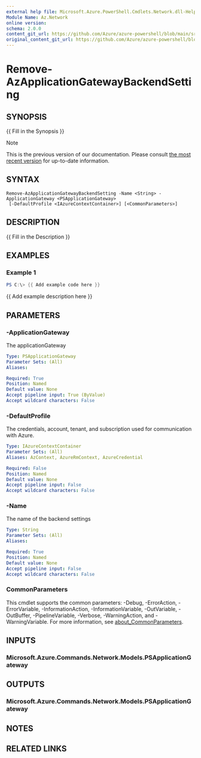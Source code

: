 ```yaml
---
external help file: Microsoft.Azure.PowerShell.Cmdlets.Network.dll-Help.xml
Module Name: Az.Network
online version: 
schema: 2.0.0
content_git_url: https://github.com/Azure/azure-powershell/blob/main/src/Network/Network/help/Remove-AzApplicationGatewayBackendSetting.md
original_content_git_url: https://github.com/Azure/azure-powershell/blob/main/src/Network/Network/help/Remove-AzApplicationGatewayBackendSetting.md
---
```


# Remove-AzApplicationGatewayBackendSetting

## SYNOPSIS
{{ Fill in the Synopsis }}

> [!NOTE]
>This is the previous version of our documentation. Please consult [the most recent version](/powershell/module/az.network/remove-azapplicationgatewaybackendsetting) for up-to-date information.

## SYNTAX

```
Remove-AzApplicationGatewayBackendSetting -Name <String> -ApplicationGateway <PSApplicationGateway>
 [-DefaultProfile <IAzureContextContainer>] [<CommonParameters>]
```

## DESCRIPTION
{{ Fill in the Description }}

## EXAMPLES

### Example 1
```powershell
PS C:\> {{ Add example code here }}
```

{{ Add example description here }}

## PARAMETERS

### -ApplicationGateway
The applicationGateway

```yaml
Type: PSApplicationGateway
Parameter Sets: (All)
Aliases:

Required: True
Position: Named
Default value: None
Accept pipeline input: True (ByValue)
Accept wildcard characters: False
```

### -DefaultProfile
The credentials, account, tenant, and subscription used for communication with Azure.

```yaml
Type: IAzureContextContainer
Parameter Sets: (All)
Aliases: AzContext, AzureRmContext, AzureCredential

Required: False
Position: Named
Default value: None
Accept pipeline input: False
Accept wildcard characters: False
```

### -Name
The name of the backend settings

```yaml
Type: String
Parameter Sets: (All)
Aliases:

Required: True
Position: Named
Default value: None
Accept pipeline input: False
Accept wildcard characters: False
```

### CommonParameters
This cmdlet supports the common parameters: -Debug, -ErrorAction, -ErrorVariable, -InformationAction, -InformationVariable, -OutVariable, -OutBuffer, -PipelineVariable, -Verbose, -WarningAction, and -WarningVariable. For more information, see [about_CommonParameters](http://go.microsoft.com/fwlink/?LinkID=113216).

## INPUTS

### Microsoft.Azure.Commands.Network.Models.PSApplicationGateway

## OUTPUTS

### Microsoft.Azure.Commands.Network.Models.PSApplicationGateway

## NOTES

## RELATED LINKS
